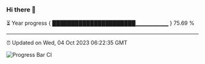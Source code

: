 ### Hi there 👋

⏳ Year progress { ██████████████████████▁▁▁▁▁▁▁▁ } 75.69 %

---

⏰ Updated on Wed, 04 Oct 2023 06:22:35 GMT

![Progress Bar CI](https://github.com/ZhaoGui/ZhaoGui/workflows/Progress%20Bar%20CI/badge.svg)
